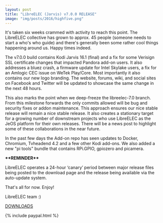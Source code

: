 ```yaml
---
layout: post
title: "LibreELEC (Jarvis) v7.0.0 RELEASE"
image: "img/posts/2016/highfive.png"
---
```


It's taken six weeks crammed with activity to reach this point. The LibreELEC collective has grown to approx. 45 people (someone needs to start a who's who guide) and there's generally been some rather cool things happening around us. Happy times indeed.

The v7.0.0 build contains Kodi Jarvis 16.1 (final) and a fix for some Verisign SSL certificate changes that impacted Pandora add-on users. It also addresses a bluez crash, a firmware update for Intel Skylake users, a fix for an Amlogic CEC issue on WeTek Play/Core. Most importantly it also contains our new logo branding. The website, forums, wiki, and social sites on Facebook and Twitter will be updated to showcase the same change in the next 48 hours.

This also marks the point when we deep-freeze the libreelec-7.0 branch. From this milestone forwards the only commits allowed will be bug and security fixes or addon maintenance. This approach ensures our nice stable release will remain a nice stable release. It also creates a stationary target for a growing number of downstream projects who use LibreELEC as the JeOS platform for their own releases. There will be a news post to highlight some of these collaborations in the near future.

In the past few days the Add-on repo has seen updates to Docker, Chromium, Tvheadend 4.2 and a few other Kodi add-ons. We also added a new "pi tools" bundle that contains RPi.GPIO, gpiozero and picamera.

**\*\*REMINDER\*\***

LibreELEC operates a 24-hour ‘canary’ period between major release files being posted to the download page and the release being available via the auto-update system.

That's all for now. Enjoy!

LibreELEC team :)

[DOWNLOADS](https://libreelec.tv/download/)

{% include paypal.html %}
